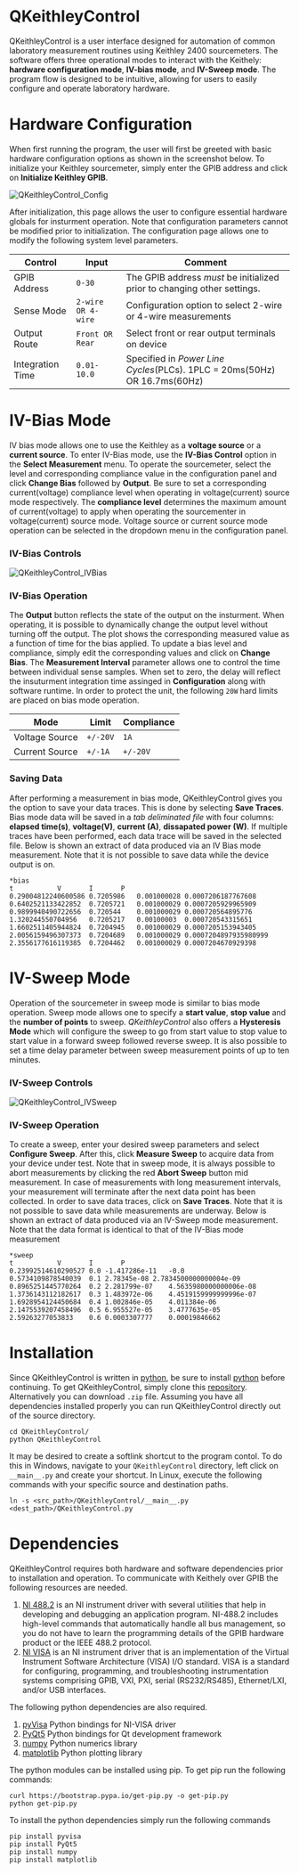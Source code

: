 # QKeithleyControl
QKeithleyControl is a user interface designed for automation of common laboratory measurement routines using Keithley 2400 
sourcemeters. The software offers three operational modes to interact with the Keithely: **hardware configuration mode**, **IV-bias mode**, and **IV-Sweep mode**. The program flow is designed to be intuitive, allowing for users to easily configure and operate laboratory hardware. 

# Hardware Configuration
When first running the program, the user will first be greeted with basic hardware configuration options as shown in the screenshot 
below. To initialize your Keithley sourcemeter, simply enter the GPIB address and click on **Initialize Keithley GPIB**. 

![QKeithleyControl_Config](https://github.com/mwchalmers/QKeithleyControl/blob/master/doc/img/QKeithleyControl_Config.png)

After initialization, this page allows the user to configure essential hardware globals for insturment operation. Note that 
configuration parameters cannot be modified prior to initialization. The configuration page allows one to modify the following
system level parameters.

Control          | Input              | Comment  
------------     | -------------      | -------------
GPIB Address     | `0-30`             | The GPIB address *must* be initialized prior to changing other settings. 
Sense Mode       | `2-wire OR 4-wire` | Configuration option to select 2-wire or 4-wire measurements
Output Route     | `Front OR Rear`    | Select front or rear output terminals on device
Integration Time | `0.01-10.0`        | Specified in *Power Line Cycles*(PLCs). 1PLC = 20ms(50Hz) OR 16.7ms(60Hz)  

# IV-Bias Mode

IV bias mode allows one to use the Keithley as a **voltage source** or a **current source**. To enter IV-Bias mode, use the 
**IV-Bias Control** option in the **Select Measurement** menu. To operate the sourcemeter, select the level and corresponding compliance value in the configuration panel and click **Change Bias** followed by **Output**. Be sure to set a corresponding current(voltage) compliance level when operating in voltage(current) source mode respectively. The **compliance level** determines the maximum amount of current(voltage) to apply when operating the sourcementer in voltage(current) source mode. Voltage source or current source mode operation can be selected in the dropdown menu in the configuration panel.

### IV-Bias Controls
![QKeithleyControl_IVBias](https://github.com/mwchalmers/QKeithleyControl/blob/master/doc/img/QKeithleyControl_IVBias.PNG)

### IV-Bias Operation
The **Output** button reflects the state of the output on the insturment. When operating, it is possible to dynamically change
the output level without turning off the output. The plot shows the corresponding measured value as a function of time for the 
bias applied. To update a bias level and compliance, simply edit the corresponding values and click on **Change Bias**. The 
**Measurement Interval** parameter allows one to control the time between individual sense samples. When set to zero, the delay will reflect the insuturment integration time assinged in **Configuration** along with software runtime. In order to protect the unit, the 
following `20W` hard limits are placed on bias mode operation.

Mode             | Limit              | Compliance  
------------     | -------------      | -------------
Voltage Source   | `+/-20V`           | `1A`  
Current Source   | `+/-1A`            | `+/-20V`

### Saving Data
After performing a measurement in bias mode, QKeithleyControl gives you the option to save your data traces. This is done by 
selecting **Save Traces**. Bias mode data will be saved in a *tab deliminated file* with four columns: **elapsed time(s)**, **voltage(V)**, **current (A)**, **dissapated power (W)**. If multiple traces have been performed, each data trace will be saved 
in the selected file. Below is shown an extract of data produced via an IV Bias mode measurement. Note that it is not possible 
to save data while the device output is on.
```
*bias
t			V		I		P		
0.29004812240600586	0.7205986	0.001000028	0.0007206187767608	
0.6402521133422852	0.7205721	0.001000029	0.0007205929965909	
0.9899940490722656	0.720544	0.001000029	0.000720564895776	
1.320244550704956	0.7205217	0.00100003	0.000720543315651	
1.6602511405944824	0.7204945	0.001000029	0.0007205153943405	
2.0056159496307373	0.7204689	0.001000029	0.0007204897935980999	
2.3556177616119385	0.7204462	0.001000029	0.0007204670929398	
```

# IV-Sweep Mode

Operation of the sourcemeter in sweep mode is similar to bias mode operation. Sweep mode allows one to specify a **start value**,
**stop value** and the **number of points** to sweep. *QKeithleyControl* also offers a **Hysteresis Mode** which will configure the 
sweep to go from start value to stop value to start value in a forward sweep followed reverse sweep. It is also possible to set a 
time delay parameter between sweep measurement points of up to ten minutes. 

### IV-Sweep Controls
![QKeithleyControl_IVSweep](https://github.com/mwchalmers/QKeithleyControl/blob/master/doc/img/QKeithleyControl_IVSweep.PNG)

### IV-Sweep Operation
To create a sweep, enter your desired sweep parameters and select **Configure Sweep**. After this, click **Measure Sweep** to 
acquire data from your device under test. Note that in sweep mode, it is always possible to abort measurements by clicking 
the red **Abort Sweep** button mid measurement. In case of measurements with long measurement intervals, your measurement will 
terminate after the next data point has been collected. In order to save data traces, click on **Save Traces**. Note that it is
not possible to save data while measurements are underway. Below is shown an extract of data produced via an IV-Sweep mode measurement.
Note that the data format is identical to that of the IV-Bias mode measurement
```
*sweep
t			V		I		P		
0.23992514610290527	0.0	-1.417286e-11	-0.0	
0.5734109878540039	0.1	2.78345e-08	2.7834500000000004e-09	
0.8965251445770264	0.2	2.281799e-07	4.5635980000000006e-08	
1.3736143112182617	0.3	1.483972e-06	4.4519159999999996e-07	
1.6928954124450684	0.4	1.002846e-05	4.011384e-06	
2.1475539207458496	0.5	6.955527e-05	3.4777635e-05	
2.59263277053833	0.6	0.0003307777	0.00019846662	
```
 
 
# Installation

Since QKeithleyControl is written in [python](https://www.python.org/downloads/), be sure to install [python](https://www.python.org/downloads/) before continuing. To get QKeithleyControl, simply clone this [repository](https://github.com/mwchalmers/QKeithleyControl). Alternatively you can download `.zip` file. Assuming you have all dependencies installed properly you can run QKeithleyControl directly out of the source directory. 

```
cd QKeithleyControl/
python QKeithleyControl
```
It may be desired to create a softlink shortcut to the program contol. To do this in Windows, navigate to your `QKeithleyControl` directory, left click on `__main__.py` and create your shortcut. In Linux, execute the following commands with your specific source
and destination paths.
```
ln -s <src_path>/QKeithleyControl/__main__.py <dest_path>/QKeithleyControl.py
```

# Dependencies

QKeithleyControl requires both hardware and software dependencies prior to installation and operation. To communicate with Keithely over GPIB the following resources are needed.

1. [NI 488.2](https://www.ni.com/sv-se/support/downloads/drivers/download.ni-488-2.html#329025) is an NI instrument driver with several utilities that help in developing and debugging an application program. NI-488.2 includes high-level commands that automatically handle all bus management, so you do not have to learn the programming details of the GPIB hardware product or the IEEE 488.2 protocol.
2. [NI VISA](https://www.ni.com/sv-se/support/downloads/drivers/download.ni-visa.html#329456) is an NI instrument driver that is an implementation of the Virtual Instrument Software Architecture (VISA) I/O standard. VISA is a standard for configuring, programming, and troubleshooting instrumentation systems comprising GPIB, VXI, PXI, serial (RS232/RS485), Ethernet/LXI, and/or USB interfaces.

The following python dependencies are also required.

1. [pyVisa](https://pyvisa.readthedocs.io/en/latest/) Python bindings for NI-VISA driver
2. [PyQt5](https://wiki.python.org/moin/PyQt) Python bindings for Qt development framework
3. [numpy](https://numpy.org/) Python numerics library
4. [matplotlib](https://matplotlib.org/) Python plotting library

The python modules can be installed using pip. To get pip run the following commands:
```
curl https://bootstrap.pypa.io/get-pip.py -o get-pip.py
python get-pip.py
```

To install the python dependencies simply run the following commands
```
pip install pyvisa
pip install PyQt5
pip install numpy
pip install matplotlib
```
